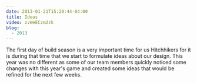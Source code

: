 ```yaml
---
date: 2013-01-21T15:20:44-04:00
title: Ideas
video: zvWeECzm2zk
blog:
  - 2013
---
```


The first day of build season is a very important time for us Hitchhikers for it
is during that time that we start to formulate ideas about our design. This year
was no different as some of our team members quickly noticed some changes with
this year's game and created some ideas that would be refined for the next few
weeks.
